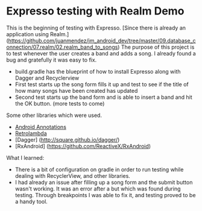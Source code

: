 # Expresso testing with Realm Demo

This is the beginning of testing with Expresso. [Since there is already an application using Realm.] (https://github.com/juanmendez/jm_android_dev/tree/master/09.database_connection/07.realm/02.realm_band_to_songs)
The purpose of this project is to test whenever the user creates a band and adds a song. I already found a bug and gratefully it was easy to fix.


  - build.gradle has the blueprint of how to install Expresso along with Dagger and Recyclerview
  - First test starts up the song form fills it up and test to see if the title of how many songs have been created has updated
  - Second test starts up the band form and is able to insert a band and hit the OK button. (more tests to come)

Some other libraries which were used.
  - [Android Annotations](http://androidannotations.org/)
  - [Retrolambda](https://github.com/orfjackal/retrolambda)
  - [Dagger] (http://square.github.io/dagger/)
  - [RxAndroid] (https://github.com/ReactiveX/RxAndroid)

What I learned:
  - There is a bit of configuration on gradle in order to run testing while dealing with RecyclerView, and other libraries.
  - I had already an issue after filling up a song form and the submit button wasn't working. It was an error after a but which was found during testing. Through breakpoints I was able to fix it, and testing proved to be a handy tool.